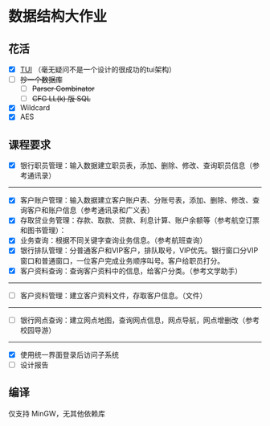 # 数据结构大作业

## 花活

- [X] [TUI](src/tui) （毫无疑问不是一个设计的很成功的tui架构）
- [ ] ~~抄一个数据库~~
  + [ ] ~~Parser Combinator~~
  + [ ] ~~CFG LL(k) 版 SQL~~
- [X] Wildcard
- [X] AES
## 课程要求
- [X] 银行职员管理：输入数据建立职员表，添加、删除、修改、查询职员信息（参考通讯录）
---
- [X] 客户账户管理：输入数据建立客户账户表、分账号表，添加、删除、修改、查询客户和账户信息（参考通讯录和广义表）
- [X] 存取贷业务管理：存款、取款、贷款、利息计算、账户余额等（参考航空订票和图书管理）： 
- [X] 业务查询：根据不同关键字查询业务信息。（参考航班查询）
- [X] 银行排队管理：分普通客户和VIP客户，排队取号，VIP优先。银行窗口分VIP窗口和普通窗口，一位客户完成业务顺序叫号。客户给职员打分。
- [X] 客户资料查询：查询客户资料中的信息，给客户分类。（参考文学助手）
---
- [ ] 客户资料管理：建立客户资料文件，存取客户信息。（文件）
---
- [ ] 银行网点查询：建立网点地图，查询网点信息，网点导航，网点增删改（参考校园导游）
---
- [X] 使用统一界面登录后访问子系统
- [ ] 设计报告

## 编译

仅支持 MinGW，无其他依赖库